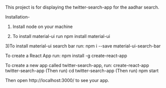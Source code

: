 This project is for displaying the twitter-search-app for the aadhar search.

Installation-
1) Install node on your machine

2) To install material-ui run
npm install material-ui

3)To install material-ui search bar run: 
npm i --save material-ui-search-bar

To create a React App run:
npm install -g create-react-app

To create a new app called twitter-search-app, run:
create-react-app twitter-search-app (Then run)
cd twitter-search-app (Then run)
npm start

Then open http://localhost:3000/ to see your app.
